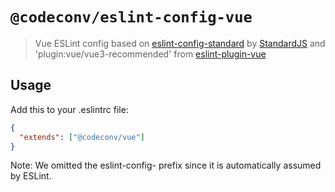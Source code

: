 # `@codeconv/eslint-config-vue`

> Vue ESLint config based on [eslint-config-standard](https://github.com/standard/eslint-config-standard) by
> [StandardJS](https://standardjs.com/) and 'plugin:vue/vue3-recommended' from
> [eslint-plugin-vue](https://eslint.vuejs.org/)

## Usage

Add this to your .eslintrc file:

```json
{
  "extends": ["@codeconv/vue"]
}
```

Note: We omitted the eslint-config- prefix since it is automatically assumed by ESLint.
